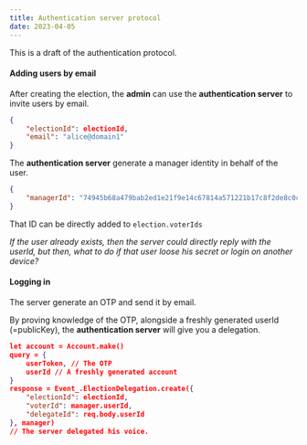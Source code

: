```yaml
---
title: Authentication server protocol
date: 2023-04-05
---
```


This is a draft of the authentication protocol.

#### Adding users by email

After creating the election, the **admin** can use the **authentication server** to invite users by email.

```json
{
	"electionId": electionId,
	"email": "alice@domain1"
}
```

The **authentication server** generate a manager identity in behalf of the user.

```json
{
	"managerId": "74945b68a479bab2ed1e21f9e14c67814a571221b17c8f2de8c0cb435ddb3bd3350c7ca43eb487e92640ef2cee3602e45b5cdcdbb1243fc4c78af17b601de985"
}
```

That ID can be directly added to `election.voterIds`

_If the user already exists, then the server could directly reply with the userId, but then, what to do if that user loose his secret or login on another device?_

#### Logging in

The server generate an OTP and send it by email.

By proving knowledge of the  OTP, alongside a freshly generated userId (=publicKey),  the **authentication server** will give you a delegation.

```json
let account = Account.make()
query = {
	userToken, // The OTP
	userId // A freshly generated account
}
response = Event_.ElectionDelegation.create({
	"electionId": electionId,
	"voterId": manager.userId,
	"delegateId": req.body.userId
}, manager)
// The server delegated his voice.
```

<!--
#### Logging in (existing user)

Voter to authentication server:

```json
{
	"electionId": electionId,
	"userId": account.userId,
	"email": email
}
```

The server:

```js
res.send(deleguateVote(electionId, managerId, userId))
```

The user is immediatly capable of voting.
-->